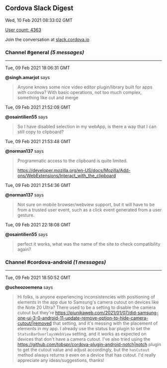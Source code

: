 ## Cordova Slack Digest
Wed, 10 Feb 2021 08:33:02 GMT

[User count: 4363](https://cordova.slack.com/)


Join the conversation at [slack.cordova.io](http://slack.cordova.io/)

### __Channel #general__ _(5 messages)_
---

Tue, 09 Feb 2021 18:06:31 GMT

__@singh.amarjot__ says 
> Anyone knows some nice video editor plugin/library built for apps with cordova? With basic operations, not too much complex, something like cut and merge
> 

Tue, 09 Feb 2021 21:52:09 GMT

__@osaintilien55__ says 
> So I have disabled selection in my webApp, is there a way that I can still copy to clipboard?
> 

Tue, 09 Feb 2021 21:53:48 GMT

__@norman137__ says 
> Programmatic access to the clipboard is quite limited.
> 
> <https://developer.mozilla.org/en-US/docs/Mozilla/Add-ons/WebExtensions/Interact_with_the_clipboard>
> 

Tue, 09 Feb 2021 21:54:36 GMT

__@norman137__ says 
> Not sure on mobile browser/webview support, but it will have to be from a trusted user event, such as a click event generated from a user gesture.
> 

Tue, 09 Feb 2021 22:18:08 GMT

__@osaintilien55__ says 
> perfect it works, what was the name of the site to check compatibility again?
> 

### __Channel #cordova-android__ _(1 messages)_
---

Tue, 09 Feb 2021 18:50:52 GMT

__@ucheozoemena__ says 
> Hi folks, is anyone experiencing inconsistencies with positioning of elements in the app due to Samsung's camera cutout on devices like the Note 20 Ultra? There used to be a setting to disable the camera cutout but they're <https://piunikaweb.com/2021/01/07/did-samsung-one-ui-3-0-android-11-update-remove-option-to-hide-camera-cutout/|removed> that setting, and it's messing with the placement of elements in my app. I already use the status bar plugin to set the `StatusBarOverlaysWebView` setting, and it works as expected on devices that don't have a camera cutout. I've also tried using the <https://github.com/tobspr/cordova-plugin-android-notch|notch> plugin to get the cutout value and adjust accordingly, but the `hasCutout` method always returns `0` even on a device that has cutout. I'd really appreciate any ideas/suggestions, thanks!
> 
